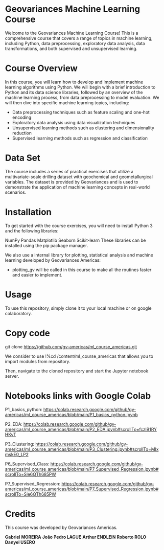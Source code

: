 # Geovariances Machine Learning Course

Welcome to the Geovariances Machine Learning Course! This is a comprehensive course that covers a range of topics in machine learning, including Python, data preprocessing, exploratory data analysis, data transformations, and both supervised and unsupervised learning.

# Course Overview

In this course, you will learn how to develop and implement machine learning algorithms using Python. We will begin with a brief introduction to Python and its data science libraries, followed by an overview of the machine learning process, from data preprocessing to model evaluation. We will then dive into specific machine learning topics, including:

- Data preprocessing techniques such as feature scaling and one-hot encoding
- Exploratory data analysis using data visualization techniques
- Unsupervised learning methods such as clustering and dimensionality reduction
- Supervised learning methods such as regression and classification

# Data Set

The course includes a series of practical exercises that utilize a multivariate-scale drilling dataset with geochemical and geometallurgical variables. The dataset is provided by Geovariances and is used to demonstrate the application of machine learning concepts in real-world scenarios.

# Installation
To get started with the course exercises, you will need to install Python 3 and the following libraries:

NumPy
Pandas
Matplotlib
Seaborn
Scikit-learn
These libraries can be installed using the pip package manager.

We also use a internal library for plotting, statistical analysis and machine learning developed by Geovariances Americas:

*   plotting_gv will be called in this course to make all the routines faster and easier to implement.


# Usage
To use this repository, simply clone it to your local machine or on google colaboratory.

# Copy code

git clone https://github.com/gv-americas/ml_course_americas.git

We consider to use !%cd /content/ml_course_americas that allows you to import modules from repository.

Then, navigate to the cloned repository and start the Jupyter notebook server.

# Notebooks links with Google Colab

P1_basics_python: https://colab.research.google.com/github/gv-americas/ml_course_americas/blob/main/P1_basics_python.ipynb

P2_EDA: https://colab.research.google.com/github/gv-americas/ml_course_americas/blob/main/P2_EDA.ipynb#scrollTo=fczIB1RYHKvT 

P3_Clustering: https://colab.research.google.com/github/gv-americas/ml_course_americas/blob/main/P3_Clustering.ipynb#scrollTo=MIxmskE0_LP2

P6_Supervised_Class: https://colab.research.google.com/github/gv-americas/ml_course_americas/blob/main/P7_Supervised_Regression.ipynb#scrollTo=Sle6QTh685PW

P7_Supervised_Regression: https://colab.research.google.com/github/gv-americas/ml_course_americas/blob/main/P7_Supervised_Regression.ipynb#scrollTo=Sle6QTh685PW

# Credits
This course was developed by Geovariances Americas.

**Gabriel MOREIRA**
**João Pedro LAGUE**
**Arthur ENDLEIN**
**Roberto ROLO**
**Danyel USERO**



